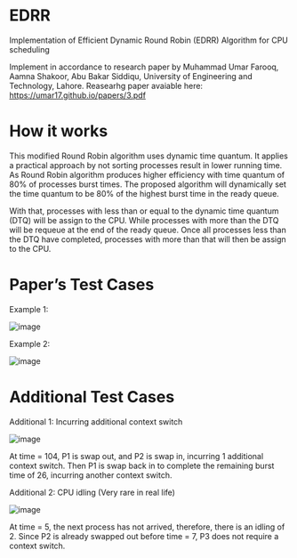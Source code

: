 # EDRR
Implementation of Efficient Dynamic Round Robin (EDRR) Algorithm for CPU scheduling

Implement in accordance to research paper by Muhammad Umar Farooq, Aamna Shakoor, Abu Bakar Siddiqu, University of Engineering and Technology, Lahore. Reasearhg paper avaiable here: https://umar17.github.io/papers/3.pdf

# How it works
This modified Round Robin algorithm uses dynamic time quantum. It applies a practical approach by
not sorting processes result in lower running time. As Round Robin algorithm produces higher
efficiency with time quantum of 80% of processes burst times. The proposed algorithm will
dynamically set the time quantum to be 80% of the highest burst time in the ready queue.

With that, processes with less than or equal to the dynamic time quantum (DTQ) will be assign to the
CPU. While processes with more than the DTQ will be requeue at the end of the ready queue. Once
all processes less than the DTQ have completed, processes with more than that will then be assign
to the CPU. 

# Paper’s Test Cases 

Example 1:

![image](https://user-images.githubusercontent.com/74093833/131978546-1ac5c6fa-5e63-408b-9236-883987de3780.png)

Example 2:

![image](https://user-images.githubusercontent.com/74093833/131978809-c6598859-b38a-4af8-9cd1-af6653b8bff2.png)


# Additional Test Cases

Additional 1: Incurring additional context switch

![image](https://user-images.githubusercontent.com/74093833/131979138-1cf8c9c2-a6df-4b9c-bf8a-24849b5009b1.png)

At time = 104, P1 is swap out, and P2 is swap in, incurring 1 additional context switch. Then P1 is
swap back in to complete the remaining burst time of 26, incurring another context switch. 


Additional 2: CPU idling (Very rare in real life)

![image](https://user-images.githubusercontent.com/74093833/131979565-c5a994c3-e94c-4d0a-bd22-71f46825fb52.png)

At time = 5, the next process has not arrived, therefore, there is an idling of 2. Since P2 is already
swapped out before time = 7, P3 does not require a context switch. 

